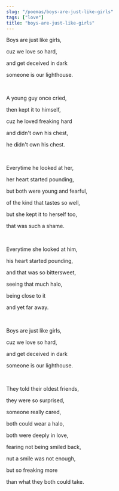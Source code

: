 ```yaml
---
slug: "/poemas/boys-are-just-like-girls"
tags: ["love"]
title: "boys-are-just-like-girls"
---
```

Boys are just like girls,

cuz we love so hard,

and get deceived in dark

someone is our lighthouse.

&nbsp;

A young guy once cried,

then kept it to himself,

cuz he loved freaking hard

and didn't own his chest,

he didn't own his chest.

&nbsp;

Everytime he looked at her,

her heart started pounding,

but both were young and fearful,

of the kind that tastes so well,

but she kept it to herself too,

that was such a shame.

&nbsp;

Everytime she looked at him,

his heart started pounding,

and that was so bittersweet,

seeing that much halo,

being close to it

and yet far away.

&nbsp;

Boys are just like girls,

cuz we love so hard,

and get deceived in dark

someone is our lighthouse.

&nbsp;

They told their oldest friends,

they were so surprised,

someone really cared,

both could wear a halo,

both were deeply in love,

fearing not being smiled back,

nut a smile was not enough,

but so freaking more

than what they both could take.